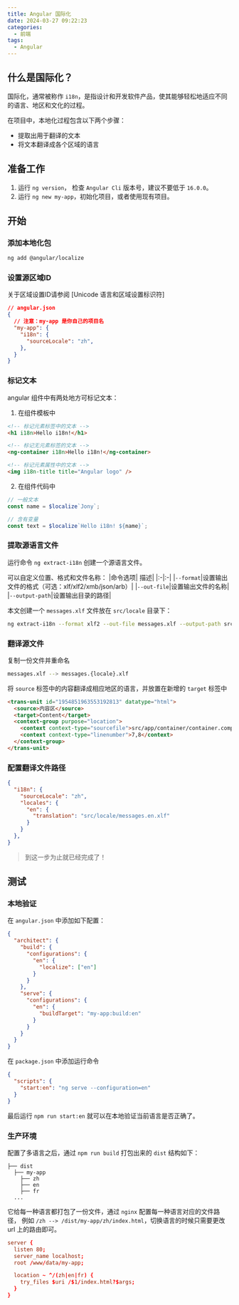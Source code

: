 ```yaml
---
title: Angular 国际化
date: 2024-03-27 09:22:23
categories: 
  - 前端
tags:
  - Angular
---
```


## 什么是国际化？

国际化，通常被称作 `i18n`，是指设计和开发软件产品，使其能够轻松地适应不同的语言、地区和文化的过程。

在项目中，本地化过程包含以下两个步骤：
- 提取出用于翻译的文本
- 将文本翻译成各个区域的语言

## 准备工作

1. 运行 `ng version`， 检查 `Angular Cli` 版本号，建议不要低于 `16.0.0`。
2. 运行 `ng new my-app`，初始化项目，或者使用现有项目。

## 开始

### 添加本地化包
```bash
ng add @angular/localize
```
### 设置源区域ID
关于区域设置ID请参阅 [Unicode 语言和区域设置标识符]
```json
// angular.json
{
  // 注意：my-app 是你自己的项目名
  "my-app": {
    "i18n": {
      "sourceLocale": "zh",
    },
  }
}
```
### 标记文本
angular 组件中有两处地方可标记文本：

1. 在组件模板中
```html
<!-- 标记元素标签中的文本 -->
<h1 i18n>Hello i18n!</h1>

<!-- 标记无元素标签的文本 -->
<ng-container i18n>Hello i18n!</ng-container>

<!-- 标记元素属性中的文本 -->
<img i18n-title title="Angular logo" />
```

2. 在组件代码中
```ts
// 一般文本
const name = $localize`Jony`;

// 含有变量
const text = $localize`Hello i18n! ${name}`;
```

### 提取源语言文件
运行命令 `ng extract-i18n` 创建一个源语言文件。

可以自定义位置、格式和文件名称：
|命令选项| 描述|
|:-|:-|
|`--format`|设置输出文件的格式（可选：xlf/xlf2/xmb/json/arb）|
|`--out-file`|设置输出文件的名称|
|`--output-path`|设置输出目录的路径|

本文创建一个 `messages.xlf` 文件放在 `src/locale` 目录下：
```bash
ng extract-i18n --format xlf2 --out-file messages.xlf --output-path src/locale
```

### 翻译源文件
复制一份文件并重命名
```bash
messages.xlf --> messages.{locale}.xlf
```

将 `source` 标签中的内容翻译成相应地区的语言，并放置在新增的 `target` 标签中
```html
<trans-unit id="1954851963553192813" datatype="html">
  <source>内容区</source>
  <target>Content</target>
  <context-group purpose="location">
    <context context-type="sourcefile">src/app/container/container.component.html</context>
    <context context-type="linenumber">7,8</context>
  </context-group>
</trans-unit>
```

### 配置翻译文件路径

```json
{
  "i18n": {
    "sourceLocale": "zh",
    "locales": {
      "en": {
        "translation": "src/locale/messages.en.xlf"
      }
    }
  },
}
```

> 到这一步为止就已经完成了！

## 测试

### 本地验证

在 `angular.json` 中添加如下配置：
```json
{
  "architect": {
    "build": {
      "configurations": {
        "en": {
          "localize": ["en"]
        }
      }
    },
    "serve": {
      "configurations": {
        "en": {
          "buildTarget": "my-app:build:en"
        }
      }
    }
  }
}
```

在 `package.json` 中添加运行命令
```json
{
  "scripts": {
    "start:en": "ng serve --configuration=en"
  }
}
```

最后运行 `npm run start:en` 就可以在本地验证当前语言是否正确了。

### 生产环境

配置了多语言之后，通过 `npm run build` 打包出来的 `dist` 结构如下：

```
├── dist
  ├── my-app
    ├── zh
    ├── en
    ├── fr
  ...
```

它给每一种语言都打包了一份文件，通过 `nginx` 配置每一种语言对应的文件路径，
例如 `/zh --> /dist/my-app/zh/index.html`，切换语言的时候只需要更改 url 上的路由即可。

```conf
server {
  listen 80;
  server_name localhost;
  root /www/data/my-app;

  location ~ ^/(zh|en|fr) {
    try_files $uri /$1/index.html?$args;
  }
}
```